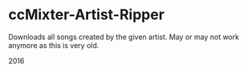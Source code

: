 # ccMixter-Artist-Ripper
Downloads all songs created by the given artist. May or may not work anymore as this is very old.

2016
